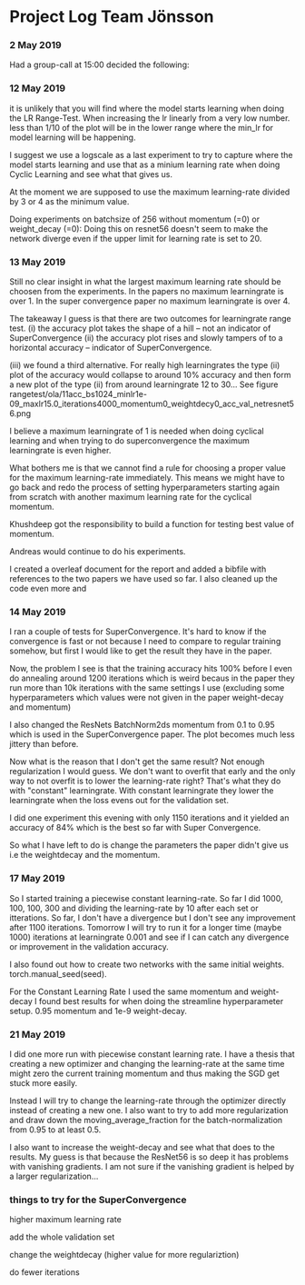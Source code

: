 # Project Log Team Jönsson

### 2 May 2019

Had a group-call at 15:00 decided the following:

### 12 May 2019 

it is unlikely that you will find where the model starts learning when doing the LR Range-Test. When increasing the lr linearly from a very low number. less than 1/10 of the plot will be in the lower range where the min_lr for model learning will be happening. 

I suggest we use a logscale as a last experiment to try to capture where the model starts learning and use that as a minium learning rate when doing Cyclic Learning and see what that gives us. 

At the moment we are supposed to use the maximum learning-rate divided by 3 or 4 as the minimum value. 

Doing experiments on batchsize of 256 without momentum (=0) or weight_decay (=0): 
Doing this on resnet56 doesn't seem to make the network diverge even if the upper limit for learning rate is set to 20. 

### 13 May 2019

Still no clear insight in what the largest maximum learning rate should be choosen from the experiments. In the papers no maximum learningrate is over 1. In the super convergence paper no maximum learningrate is over 4. 

The takeaway I guess is that there are two outcomes for learningrate range test. 
(i)  the accuracy plot takes the shape of a hill – not an indicator of SuperConvergence
(ii) the accuracy plot rises and slowly tampers of to a horizontal accuracy – indicator of SuperConvergence. 

(iii) we found a third alternative. For really high learningrates the type (ii) plot of the accuracy would collapse to around 10% accuracy and then form a new plot of the type (ii) from around learningrate 12 to 30... See figure rangetest/ola/11acc_bs1024_minlr1e-09_maxlr15.0_iterations4000_momentum0_weightdecy0_acc_val_netresnet56.png

I believe a maximum learningrate of 1 is needed when doing cyclical learning and when trying to do superconvergence the maximum learningrate is even higher. 

What bothers me is that we cannot find a rule for choosing a proper value for the maximum learning-rate immediately. This means we might have to go back and redo the process of setting hyperparameters starting again from scratch with another maximum learning rate for the cyclical momentum. 

Khushdeep got the responsibility to build a function for testing best value of momentum. 

Andreas would continue to do his experiments. 

I created a overleaf document for the report and added a bibfile with references to the two papers we have used so far. I also cleaned up the code even more and 

### 14 May 2019 

I ran a couple of tests for SuperConvergence. It's hard to know if the convergence is fast or not because I need to compare to regular training somehow, but first I would like to get the result they have in the paper. 

Now, the problem I see is that the training accuracy hits 100% before I even do annealing around 1200 iterations which is weird becaus in the paper they run more than 10k iterations with the same settings I use (excluding some hyperparameters which values were not given in the paper weight-decay and momentum) 

I also changed the ResNets BatchNorm2ds momentum from 0.1 to 0.95 which is used in the SuperConvergence paper. The plot becomes much less jittery than before. 

Now what is the reason that I don't get the same result? Not enough regularization I would guess. We don't want to overfit that early and the only way to not overfit is to lower the learning-rate right? That's what they do with "constant" learningrate. With constant learningrate they lower the learningrate when the loss evens out for the validation set. 

I did one experiment this evening with only 1150 iterations and it yielded an accuracy of 84% which is the best so far with Super Convergence. 

So what I have left to do is change the parameters the paper didn't give us i.e the weightdecay and the momentum. 

### 17 May 2019 

So I started training a piecewise constant learning-rate. So far I did 1000, 100, 100, 300 and dividing the learning-rate by 10 after each set or itterations. So far, I don't have a divergence but I don't see any improvement after 1100 iterations. Tomorrow I will try to run it for a longer time (maybe 1000) iterations at learningrate 0.001 and see if I can catch any divergence or improvement in the validation accuracy. 

I also found out how to create two networks with the same initial weights. torch.manual_seed(seed). 

For the Constant Learning Rate I used the same momentum and weight-decay I found best results for when doing the streamline hyperparameter setup. 0.95 momentum and 1e-9 weight-decay. 

### 21 May 2019 

I did one more run with piecewise constant learning rate. I have a thesis that creating a new optimizer and changing the learning-rate at the same time might zero the current training momentum and thus making the SGD get stuck more easily. 

Instead I will try to change the learning-rate through the optimizer directly instead of creating a new one. I also want to try to add more regularization and draw down the moving_average_fraction for the batch-normalization from 0.95 to at least 0.5. 

I also want to increase the weight-decay and see what that does to the results. My guess is that because the ResNet56 is so deep it has problems with vanishing gradients. I am not sure if the vanishing gradient is helped by a larger regularization... 

### things to try for the SuperConvergence 

higher maximum learning rate 

add the whole validation set

change the weightdecay (higher value for more regulariztion) 

do fewer iterations 


